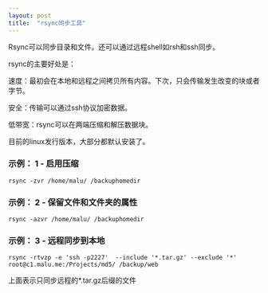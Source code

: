 ```yaml
---
layout: post
title:  "rsync同步工具"
---
```


Rsync可以同步目录和文件。还可以通过远程shell如rsh和ssh同步。

rsync的主要好处是：

速度：最初会在本地和远程之间拷贝所有内容。下次，只会传输发生改变的块或者字节。

安全：传输可以通过ssh协议加密数据。

低带宽：rsync可以在两端压缩和解压数据块。

目前的linux发行版本，大部分都默认安装了。


### 示例： 1 - 启用压缩

	rsync -zvr /home/malu/ /backuphomedir

### 示例： 2 - 保留文件和文件夹的属性

	rsync -azvr /home/malu/ /backuphomedir

### 示例： 3 - 远程同步到本地

	rsync -rtvzp -e 'ssh -p2227'  --include '*.tar.gz' --exclude '*' root@c1.malu.me:/Projects/md5/ /backup/web

上面表示只同步远程的*.tar.gz后缀的文件
